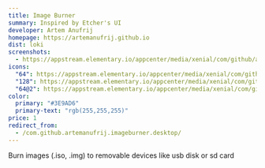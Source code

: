 ```yaml
---
title: Image Burner
summary: Inspired by Etcher's UI
developer: Artem Anufrij
homepage: https://artemanufrij.github.io
dist: loki
screenshots:
  - https://appstream.elementary.io/appcenter/media/xenial/com/github/artemanufrij.imageburner.desktop/474396D80CA40FF28EF991394B91479A/screenshots/image-1_orig.png
icons:
  "64": https://appstream.elementary.io/appcenter/media/xenial/com/github/artemanufrij.imageburner.desktop/474396D80CA40FF28EF991394B91479A/icons/64x64/com.github.artemanufrij.imageburner_com.github.artemanufrij.imageburner.png
  "128": https://appstream.elementary.io/appcenter/media/xenial/com/github/artemanufrij.imageburner.desktop/474396D80CA40FF28EF991394B91479A/icons/128x128/com.github.artemanufrij.imageburner_com.github.artemanufrij.imageburner.png
  "64@2": https://appstream.elementary.io/appcenter/media/xenial/com/github/artemanufrij.imageburner.desktop/474396D80CA40FF28EF991394B91479A/icons/64x64@2/com.github.artemanufrij.imageburner_com.github.artemanufrij.imageburner.png
color:
  primary: "#3E9AD6"
  primary-text: "rgb(255,255,255)"
price: 1
redirect_from:
  - /com.github.artemanufrij.imageburner.desktop/
---
```


<p>Burn images (.iso, .img) to removable devices like usb disk or sd card</p>